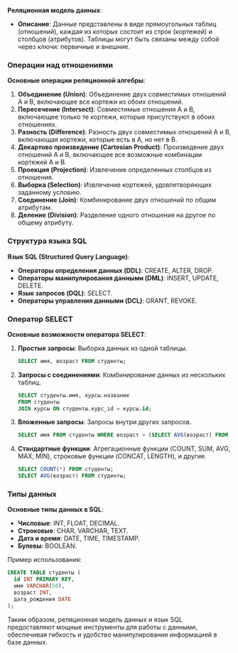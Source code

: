 **Реляционная модель данных**:
- **Описание**: Данные представлены в виде прямоугольных таблиц (отношений), каждая из которых состоит из строк (кортежей) и столбцов (атрибутов). Таблицы могут быть связаны между собой через ключи: первичные и внешние.

### Операции над отношениями

**Основные операции реляционной алгебры**:
1. **Объединение (Union)**: Объединение двух совместимых отношений A и B, включающее все кортежи из обоих отношений.
2. **Пересечение (Intersect)**: Совместимые отношения A и B, включающее только те кортежи, которые присутствуют в обоих отношениях.
3. **Разность (Difference)**: Разность двух совместимых отношений A и B, включающая кортежи, которые есть в A, но нет в B.
4. **Декартово произведение (Cartesian Product)**: Произведение двух отношений A и B, включающее все возможные комбинации кортежей A и B.
5. **Проекция (Projection)**: Извлечение определенных столбцов из отношения.
6. **Выборка (Selection)**: Извлечение кортежей, удовлетворяющих заданному условию.
7. **Соединение (Join)**: Комбинирование двух отношений по общим атрибутам.
8. **Деление (Division)**: Разделение одного отношения на другое по общему атрибуту.

### Структура языка SQL

**Язык SQL (Structured Query Language)**:
- **Операторы определения данных (DDL)**: CREATE, ALTER, DROP.
- **Операторы манипулирования данными (DML)**: INSERT, UPDATE, DELETE.
- **Язык запросов (DQL)**: SELECT.
- **Операторы управления данными (DCL)**: GRANT, REVOKE.

### Оператор SELECT

**Основные возможности оператора SELECT**:
1. **Простые запросы**: Выборка данных из одной таблицы.
   ```sql
   SELECT имя, возраст FROM студенты;
   ```

2. **Запросы с соединениями**: Комбинирование данных из нескольких таблиц.
   ```sql
   SELECT студенты.имя, курсы.название
   FROM студенты
   JOIN курсы ON студенты.курс_id = курсы.id;
   ```

3. **Вложенные запросы**: Запросы внутри других запросов.
   ```sql
   SELECT имя FROM студенты WHERE возраст > (SELECT AVG(возраст) FROM студенты);
   ```

4. **Стандартные функции**: Агрегационные функции (COUNT, SUM, AVG, MAX, MIN), строковые функции (CONCAT, LENGTH), и другие.
   ```sql
   SELECT COUNT(*) FROM студенты;
   SELECT AVG(возраст) FROM студенты;
   ```

### Типы данных

**Основные типы данных в SQL**:
- **Числовые**: INT, FLOAT, DECIMAL.
- **Строковые**: CHAR, VARCHAR, TEXT.
- **Дата и время**: DATE, TIME, TIMESTAMP.
- **Булевы**: BOOLEAN.

Пример использования:
```sql
CREATE TABLE студенты (
  id INT PRIMARY KEY,
  имя VARCHAR(50),
  возраст INT,
  дата_рождения DATE
);
```

Таким образом, реляционная модель данных и язык SQL предоставляют мощные инструменты для работы с данными, обеспечивая гибкость и удобство манипулирования информацией в базе данных.